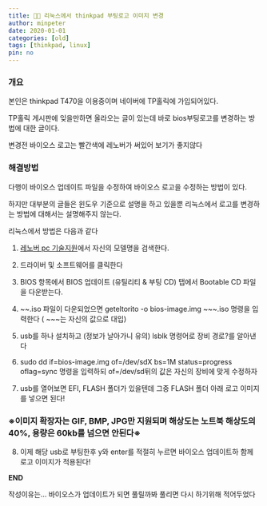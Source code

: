 ```yaml
---
title: 🧑‍💻 리눅스에서 thinkpad 부팅로고 이미지 변경
author: minpeter
date: 2020-01-01
categories: [old]
tags: [thinkpad, linux]
pin: no
---
```


### 개요

본인은 thinkpad T470을 이용중이며 네이버에 TP홀릭에 가입되어있다.

TP홀릭 게시판에 잊을만하면 올라오는 글이 있는데 바로 bios부팅로고를 변경하는 방법에 대한 글이다.

변경전 바이오스 로고는 빨간색에 레노버가 써있어 보기가 좋지않다

### 해결방법

다행이 바이오스 업데이트 파일을 수정하여 바이오스 로고을 수정하는 방법이 있다.

하지만 대부분의 글들은 윈도우 기준으로 설명을 하고 있을뿐 리눅스에서 로고를 변경하는 방법에 대해서는 설명해주지 않는다.

리눅스에서 방법은 다음과 같다

1. [레노버 pc 기술지원](https://pcsupport.lenovo.com/)에서 자신의 모델명을 검색한다.

2. 드라이버 및 소프트웨어를 클릭한다

3. BIOS 항목에서 BIOS 업데이트 (유틸리티 & 부팅 CD) 탭에서 Bootable CD 파일을 다운받는다.

4. ~~.iso 파일이 다운되었으면 geteltorito -o bios-image.img ~~~.iso 명령을 입력한다 ( ~~~는 자신의 값으로 대입)

5. usb를 하나 설치하고 (정보가 날아가니 유의) lsblk 명령어로 장비 경로?를 알아낸다

6. sudo dd if=bios-image.img of=/dev/sdX bs=1M status=progress oflag=sync 명령을 입력하되 of=/dev/sd뒤의 값은 자신의 장비에 맞게 수정하자

7. usb를 열어보면 EFI, FLASH 폴더가 있을텐데 그중 FLASH 폴더 아래 로고 이미지를 넣으면 된다!

### ※이미지 확장자는 GIF, BMP, JPG만 지원되며 해상도는 노트북 해상도의 40%, 용량은 60kb를 넘으면 안된다※

8. 이제 해당 usb로 부팅한후 y와 enter를 적절히 누르면 바이오스 업데이트하 함께 로고 이미지가 적용된다!

**END**

작성이유는... 바이오스가 업데이트가 되면 풀릴까봐 풀리면 다시 하기위해 적어두었다